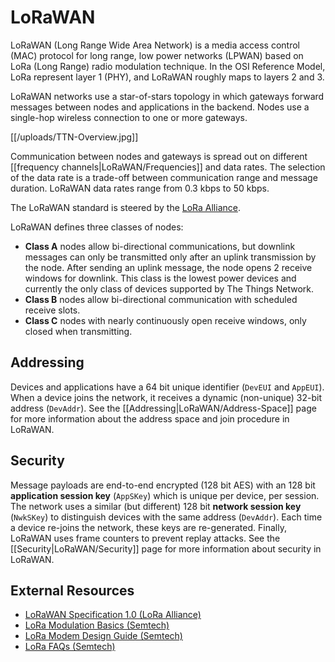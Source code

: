 # LoRaWAN

LoRaWAN (Long Range Wide Area Network) is a media access control (MAC) protocol for long range, low power networks (LPWAN) based on LoRa (Long Range) radio modulation technique. In the OSI Reference Model, LoRa represent layer 1 (PHY), and LoRaWAN roughly maps to layers 2 and 3.

LoRaWAN networks use a star-of-stars topology in which gateways forward messages between nodes and applications in the backend. Nodes use a single-hop wireless connection to one or more gateways.

[[/uploads/TTN-Overview.jpg]]

Communication between nodes and gateways is spread out on different [[frequency channels|LoRaWAN/Frequencies]] and data rates. The selection of the data rate is a trade-off between communication range and message duration. LoRaWAN data rates range from 0.3 kbps to 50 kbps.

The LoRaWAN standard is steered by the [LoRa Alliance](https://www.lora-alliance.org/).

LoRaWAN defines three classes of nodes:
  - **Class A** nodes allow bi-directional communications, but downlink messages can only be transmitted only after an uplink transmission by the node. After sending an uplink message, the node opens 2 receive windows for downlink. This class is the lowest power devices and currently the only class of devices supported by The Things Network.
  - **Class B** nodes allow bi-directional communication with scheduled receive slots.
  - **Class C** nodes with nearly continuously open receive windows, only closed when transmitting.

## Addressing

Devices and applications have a 64 bit unique identifier (`DevEUI` and `AppEUI`). When a device joins the network, it receives a dynamic (non-unique) 32-bit address (`DevAddr`). See the [[Addressing|LoRaWAN/Address-Space]] page for more information about the address space and join procedure in LoRaWAN.

## Security

Message payloads are end-to-end encrypted (128 bit AES) with an 128 bit **application session key** (`AppSKey`) which is unique per device, per session. The network uses a similar (but different) 128 bit **network session key** (`NwkSKey`) to distinguish devices with the same address (`DevAddr`). Each time a device re-joins the network, these keys are re-generated. Finally, LoRaWAN uses frame counters to prevent replay attacks. See the [[Security|LoRaWAN/Security]] page for more information about security in LoRaWAN.

## External Resources

* [LoRaWAN Specification 1.0 (LoRa Alliance)](https://www.lora-alliance.org/portals/0/specs/LoRaWAN%20Specification%201R0.pdf)
* [LoRa Modulation Basics (Semtech)](http://www.semtech.com/images/datasheet/an1200.22.pdf)
* [LoRa Modem Design Guide (Semtech)](http://www.semtech.com/images/datasheet/LoraDesignGuide_STD.pdf)
* [LoRa FAQs (Semtech)](http://www.semtech.com/wireless-rf/lora/LoRa-FAQs.pdf)
